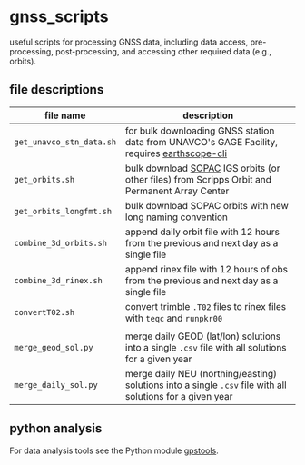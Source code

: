 # gnss_scripts
useful scripts for processing GNSS data, including data access, pre-processing, post-processing, and accessing other required data (e.g., orbits).  


## file descriptions

|file name| description|
|---------|------------|
`get_unavco_stn_data.sh` | for bulk downloading GNSS station data from UNAVCO's GAGE Facility, requires [earthscope-cli](https://gitlab.com/earthscope/public/earthscope-cli#Getting_Started) | 
`get_orbits.sh` |bulk download [SOPAC](http://garner.ucsd.edu) IGS orbits (or other files) from Scripps Orbit and Permanent Array Center|  
`get_orbits_longfmt.sh`| bulk download SOPAC orbits with new long naming convention  |
`combine_3d_orbits.sh`| append daily orbit file with 12 hours from the previous and next day as a single file | 
`combine_3d_rinex.sh`| append rinex file with 12 hours of obs from the previous and next day as a single file | 
`convertT02.sh` | convert trimble `.T02` files to rinex files with `teqc` and `runpkr00` |
||
`merge_geod_sol.py` | merge daily GEOD (lat/lon) solutions into a single `.csv` file with all solutions for a given year|
`merge_daily_sol.py` | merge daily NEU (northing/easting) solutions into a single `.csv` file with all solutions for a given year |

## python analysis
For data analysis tools see the Python module [gpstools](https://github.com/jzmejia/datatools).
